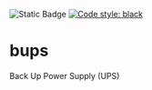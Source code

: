 ![Static Badge](https://img.shields.io/badge/release-rolling-lightgreen)
[![Code style: black](https://img.shields.io/badge/code%20style-black-000000.svg)](https://github.com/psf/black)

# bups

Back Up Power Supply (UPS)
